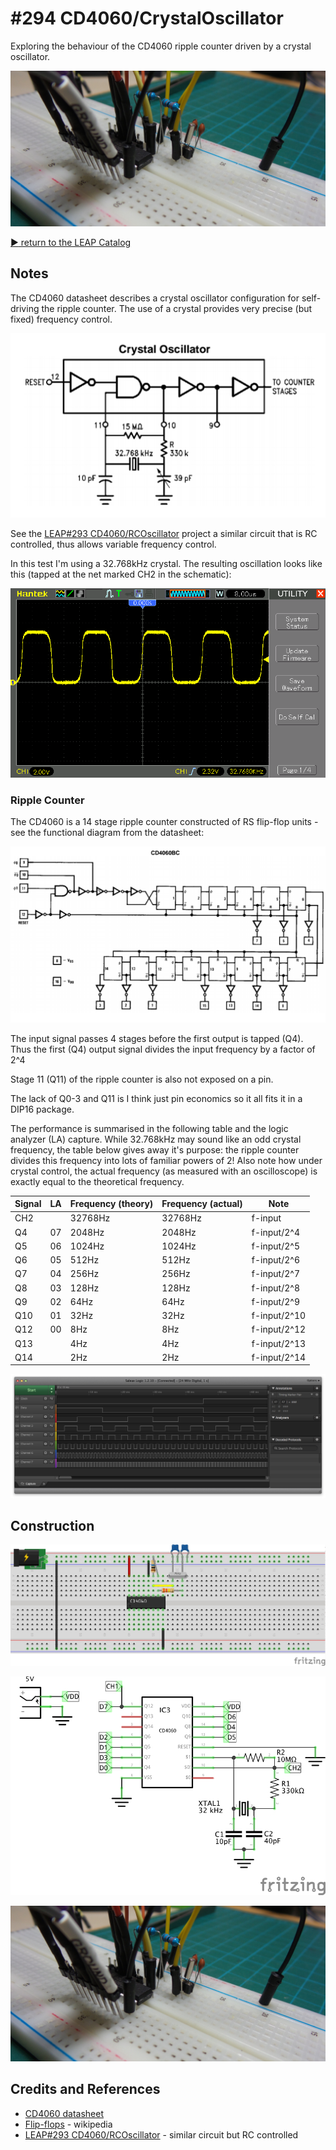 # #294 CD4060/CrystalOscillator

Exploring the behaviour of the CD4060 ripple counter driven by a crystal oscillator.

![Build](./assets/CrystalOscillator_build.jpg?raw=true)

[:arrow_forward: return to the LEAP Catalog](http://leap.tardate.com)

## Notes


The CD4060 datasheet describes a crystal oscillator configuration for self-driving the ripple counter.
The use of a crystal provides very precise (but fixed) frequency control.

![CD4060_crystal_oscillator](./assets/CD4060_crystal_oscillator.png?raw=true)

See the [LEAP#293 CD4060/RCOscillator](../RCOscillator) project a similar circuit that is RC controlled, thus allows variable frequency control.

In this test I'm using a 32.768kHz crystal. The resulting oscillation looks like this (tapped at the net marked CH2 in the schematic):

![scope-oscillator](./assets/scope-oscillator.gif?raw=true)

### Ripple Counter

The CD4060 is a 14 stage ripple counter constructed of RS flip-flop units - see the functional diagram from the datasheet:

![CD4060_functional](./assets/CD4060_functional.png?raw=true)

The input signal passes 4 stages before the first output is tapped (Q4).
Thus the first (Q4) output signal divides the input frequency by a factor of 2^4

Stage 11 (Q11) of the ripple counter is also not exposed on a pin.

The lack of Q0-3 and Q11 is I think just pin economics so it all fits it in a DIP16 package.

The performance is summarised in the following table and the logic analyzer (LA) capture.
While 32.768kHz may sound like an odd crystal frequency, the table below gives away it's purpose:
the ripple counter divides this frequency into lots of familiar powers of 2!
Also note how under crystal control, the actual frequency (as measured with an oscilloscope) is exactly equal to the
theoretical frequency.

| Signal | LA     | Frequency (theory) | Frequency (actual) | Note         |
|--------|--------|--------------------|--------------------|--------------|
| CH2    |        |            32768Hz |            32768Hz | f-input      |
| Q4     | 07     |             2048Hz |             2048Hz | f-input/2^4  |
| Q5     | 06     |             1024Hz |             1024Hz | f-input/2^5  |
| Q6     | 05     |              512Hz |              512Hz | f-input/2^6  |
| Q7     | 04     |              256Hz |              256Hz | f-input/2^7  |
| Q8     | 03     |              128Hz |              128Hz | f-input/2^8  |
| Q9     | 02     |               64Hz |               64Hz | f-input/2^9  |
| Q10    | 01     |               32Hz |               32Hz | f-input/2^10 |
| Q12    | 00     |                8Hz |                8Hz | f-input/2^12 |
| Q13    |        |                4Hz |                4Hz | f-input/2^13 |
| Q14    |        |                2Hz |                2Hz | f-input/2^14 |


![la](./assets/la.png?raw=true)


## Construction

![Breadboard](./assets/CrystalOscillator_bb.jpg?raw=true)

![Schematic](./assets/CrystalOscillator_schematic.jpg?raw=true)

![Build](./assets/CrystalOscillator_build.jpg?raw=true)

## Credits and References
* [CD4060 datasheet](http://www.futurlec.com/4000Series/CD4060.shtml)
* [Flip-flops](http://en.wikipedia.org/wiki/Flip-flop_%28electronics%29) - wikipedia
* [LEAP#293 CD4060/RCOscillator](../RCOscillator) - similar circuit but RC controlled
